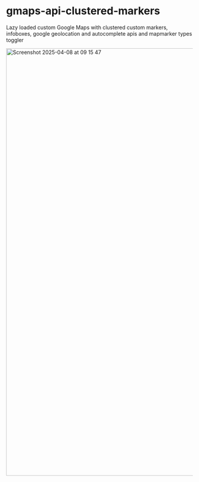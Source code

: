 # gmaps-api-clustered-markers
Lazy loaded custom Google Maps with clustered custom markers, infoboxes, google geolocation and autocomplete apis and mapmarker types toggler

<img width="1152" alt="Screenshot 2025-04-08 at 09 15 47" src="https://github.com/user-attachments/assets/2d31f385-49f4-4ed3-b57f-6c7d8f6c310e" />
